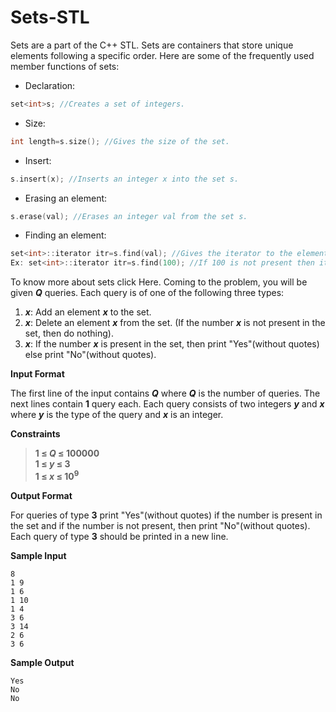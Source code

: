 # Sets-STL

Sets are a part of the C++ STL. Sets are containers that store unique elements following a specific order.
Here are some of the frequently used member functions of sets:

+ Declaration:

```c++
set<int>s; //Creates a set of integers.
```

+ Size:

```c++
int length=s.size(); //Gives the size of the set.
```

+ Insert:

```c++
s.insert(x); //Inserts an integer x into the set s.
```

+ Erasing an element:
```c++
s.erase(val); //Erases an integer val from the set s.
```

+ Finding an element:

```c++
set<int>::iterator itr=s.find(val); //Gives the iterator to the element val if it is found otherwise returns s.end().
Ex: set<int>::iterator itr=s.find(100); //If 100 is not present then it==s.end().
```

To know more about sets click Here. Coming to the problem, you will be given __*Q*__ queries. Each query
is of one of the following three types:

1. __*x*__: Add an element __*x*__ to the set.
2. __*x*__: Delete an element __*x*__ from the set. (If the number __*x*__ is not present in the set, then do nothing).
3. __*x*__: If the number __*x*__ is present in the set, then print "Yes"(without quotes) else print "No"(without
quotes).

**Input Format**

The first line of the input contains __*Q*__ where __*Q*__ is the number of queries. The next lines contain __1__ query each. Each query consists of two integers __*y*__ and __*x*__ where __*y*__ is the type of the query and __*x*__ is an integer.

**Constraints**
> __1 &le; *Q* &le; 100000__  
__1 &le; *y* &le; 3__  
__1 &le; *x* &le; 10<sup>9</sup>__

**Output Format**

For queries of type __3__ print "Yes"(without quotes) if the number is present in the set and if the number is not present, then print "No"(without quotes).
Each query of type __3__ should be printed in a new line.

**Sample Input**

```
8
1 9
1 6
1 10
1 4
3 6
3 14
2 6
3 6
```
**Sample Output**

```
Yes
No
No
```

